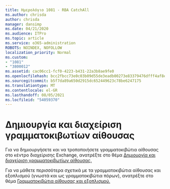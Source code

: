 ```yaml
---
title: Ημερολόγιο 1081 - RBA CatchAll
ms.author: chrisda
author: chrisda
manager: dansimp
ms.date: 04/21/2020
ms.audience: ITPro
ms.topic: article
ms.service: o365-administration
ROBOTS: NOINDEX, NOFOLLOW
localization_priority: Normal
ms.custom:
- "1081"
- "3800012"
ms.assetid: cac06cc1-fcf0-4223-b431-22a3b8ae9fe0
ms.openlocfilehash: bcc2fbcc73e0c03b09d55de3eadb00273e83379476dfff4af8e2c758c91230d5
ms.sourcegitcommit: b5f7da89a650d2915dc652449623c78be6247175
ms.translationtype: MT
ms.contentlocale: el-GR
ms.lasthandoff: 08/05/2021
ms.locfileid: "54059370"
---
```

# <a name="create-and-manage-room-mailboxes"></a>Δημιουργία και διαχείριση γραμματοκιβωτίων αίθουσας

Για να δημιουργήσετε και να τροποποιήσετε γραμματοκιβώτια αίθουσας στο κέντρο διαχείρισης Exchange, ανατρέξτε στο θέμα [Δημιουργία και διαχείριση γραμματοκιβωτίων αίθουσας.](https://docs.microsoft.com/Exchange/recipients/room-mailboxes)

Για να μάθετε περισσότερα σχετικά με τα γραμματοκιβώτια αίθουσας και εξοπλισμού (γνωστά και ως γραμματοκιβώτια πόρων), ανατρέξτε στο θέμα [Γραμματοκιβώτια αίθουσας και εξοπλισμού.](https://docs.microsoft.com/microsoft-365/admin/manage/room-and-equipment-mailboxes)
